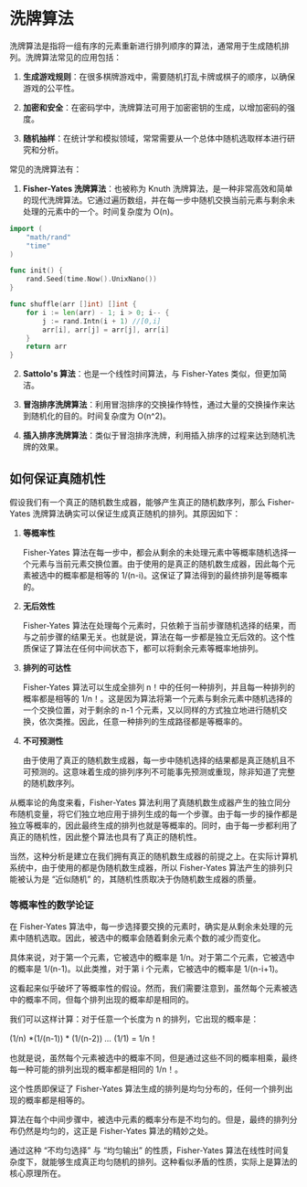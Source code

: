<!--
 * @Author: shgopher shgopher@gmail.com
 * @Date: 2022-02-22 03:15:15
 * @LastEditors: shgopher shgopher@gmail.com
 * @LastEditTime: 2024-04-02 15:13:15
 * @FilePath: /408/算法/算法/洗牌算法/README.md
 * @Description: 
 * 
 * Copyright (c) 2024 by shgopher, All Rights Reserved. 
-->
# 洗牌算法
洗牌算法是指将一组有序的元素重新进行排列顺序的算法，通常用于生成随机排列。洗牌算法常见的应用包括：

1. **生成游戏规则**：在很多棋牌游戏中，需要随机打乱卡牌或棋子的顺序，以确保游戏的公平性。

2. **加密和安全**：在密码学中，洗牌算法可用于加密密钥的生成，以增加密码的强度。

3. **随机抽样**：在统计学和模拟领域，常常需要从一个总体中随机选取样本进行研究和分析。

常见的洗牌算法有：

1. **Fisher-Yates 洗牌算法**：也被称为 Knuth 洗牌算法，是一种非常高效和简单的现代洗牌算法。它通过遍历数组，并在每一步中随机交换当前元素与剩余未处理的元素中的一个。时间复杂度为 O(n)。
```go
import (
    "math/rand"
    "time"
)

func init() {
    rand.Seed(time.Now().UnixNano())
}

func shuffle(arr []int) []int {
    for i := len(arr) - 1; i > 0; i-- {
        j := rand.Intn(i + 1) //[0,i]
        arr[i], arr[j] = arr[j], arr[i]
    }
    return arr
}
```
2. **Sattolo's 算法**：也是一个线性时间算法，与 Fisher-Yates 类似，但更加简洁。

3. **冒泡排序洗牌算法**：利用冒泡排序的交换操作特性，通过大量的交换操作来达到随机化的目的。时间复杂度为 O(n^2)。

4. **插入排序洗牌算法**：类似于冒泡排序洗牌，利用插入排序的过程来达到随机洗牌的效果。

## 如何保证真随机性

假设我们有一个真正的随机数生成器，能够产生真正的随机数序列，那么 Fisher-Yates 洗牌算法确实可以保证生成真正随机的排列。其原因如下：

1. **等概率性**
   
   Fisher-Yates 算法在每一步中，都会从剩余的未处理元素中等概率随机选择一个元素与当前元素交换位置。由于使用的是真正的随机数生成器，因此每个元素被选中的概率都是相等的 1/(n-i)。这保证了算法得到的最终排列是等概率的。

2. **无后效性**

   Fisher-Yates 算法在处理每个元素时，只依赖于当前步骤随机选择的结果，而与之前步骤的结果无关。也就是说，算法在每一步都是独立无后效的。这个性质保证了算法在任何中间状态下，都可以将剩余元素等概率地排列。

3. **排列的可达性**

   Fisher-Yates 算法可以生成全排列 n！中的任何一种排列，并且每一种排列的概率都是相等的 1/n！。这是因为算法将第一个元素与剩余元素中随机选择的一个交换位置，对于剩余的 n-1 个元素，又以同样的方式独立地进行随机交换，依次类推。因此，任意一种排列的生成路径都是等概率的。

4. **不可预测性**

   由于使用了真正的随机数生成器，每一步中随机选择的结果都是真正随机且不可预测的。这意味着生成的排列序列不可能事先预测或重现，除非知道了完整的随机数序列。

从概率论的角度来看，Fisher-Yates 算法利用了真随机数生成器产生的独立同分布随机变量，将它们独立地应用于排列生成的每一个步骤。由于每一步的操作都是独立等概率的，因此最终生成的排列也就是等概率的。同时，由于每一步都利用了真正的随机性，因此整个算法也具有了真正的随机性。

当然，这种分析是建立在我们拥有真正的随机数生成器的前提之上。在实际计算机系统中，由于使用的都是伪随机数生成器，所以 Fisher-Yates 算法产生的排列只能被认为是 “近似随机” 的，其随机性质取决于伪随机数生成器的质量。

### 等概率性的数学论证

在 Fisher-Yates 算法中，每一步选择要交换的元素时，确实是从剩余未处理的元素中随机选取。因此，被选中的概率会随着剩余元素个数的减少而变化。

具体来说，对于第一个元素，它被选中的概率是 1/n。对于第二个元素，它被选中的概率是 1/(n-1)。以此类推，对于第 i 个元素，它被选中的概率是 1/(n-i+1)。

这看起来似乎破坏了等概率性的假设。然而，我们需要注意到，虽然每个元素被选中的概率不同，但每个排列出现的概率却是相同的。

我们可以这样计算：对于任意一个长度为 n 的排列，它出现的概率是：

(1/n) *(1/(n-1)) * (1/(n-2)) *...* (1/1) = 1/n！

也就是说，虽然每个元素被选中的概率不同，但是通过这些不同的概率相乘，最终每一种可能的排列出现的概率都是相同的 1/n！。

这个性质即保证了 Fisher-Yates 算法生成的排列是均匀分布的，任何一个排列出现的概率都是相等的。

算法在每个中间步骤中，被选中元素的概率分布是不均匀的。但是，最终的排列分布仍然是均匀的，这正是 Fisher-Yates 算法的精妙之处。

通过这种 “不均匀选择” 与 “均匀输出” 的性质，Fisher-Yates 算法在线性时间复杂度下，就能够生成真正均匀随机的排列。这种看似矛盾的性质，实际上是算法的核心原理所在。